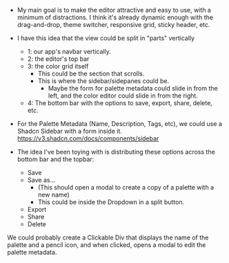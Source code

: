 - My main goal is to make the editor attractive and easy to use, with a minimum of distractions. I think it's already dynamic enough with the drag-and-drop, theme switcher, responsive grid, sticky header, etc.

- I have this idea that the view could be split in "parts" vertically
    - 1: our app's navbar vertically.
    - 2: the editor's top bar
    - 3: the color grid itself
        - This could be the section that scrolls.
        - This is where the sidebar/sidepanes could be.
            - Maybe the form for palette metadata could slide in from the left, and the color editor could slide in from the right.
    - 4: The bottom bar with the options to save, export, share, delete, etc.

- For the Palette Metadata (Name, Description, Tags, etc), we could use a Shadcn Sidebar with a form inside it.
https://v3.shadcn.com/docs/components/sidebar

- The idea I've been toying with is distributing these options across the bottom bar and the topbar:
    - Save
    - Save as...
        - (This should open a modal to create a copy of a palette with a new name)
        - This could be inside the Dropdown in a split button.
    - Export
    - Share
    - Delete

We could probably create a Clickable Div that displays the name of the palette and a pencil icon, and when clicked, opens a modal to edit the palette metadata.
